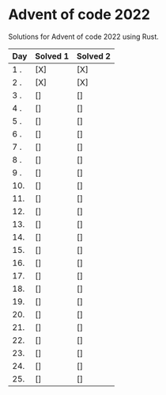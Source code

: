 # Advent of code 2022

Solutions for Advent of code 2022 using Rust.

| Day | Solved 1 | Solved 2 |
|-----|----------|----------|
| 1 . | [X]      | [X]      |
| 2 . | [X]      | [X]      |
| 3 . | []       | []       |
| 4 . | []       | []       |
| 5 . | []       | []       |
| 6 . | []       | []       |
| 7 . | []       | []       |
| 8 . | []       | []       |
| 9 . | []       | []       |
| 10. | []       | []       |
| 11. | []       | []       |
| 12. | []       | []       |
| 13. | []       | []       |
| 14. | []       | []       |
| 15. | []       | []       |
| 16. | []       | []       |
| 17. | []       | []       |
| 18. | []       | []       |
| 19. | []       | []       |
| 20. | []       | []       |
| 21. | []       | []       |
| 22. | []       | []       |
| 23. | []       | []       |
| 24. | []       | []       |
| 25. | []       | []       |
